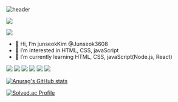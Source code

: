 
![header](https://capsule-render.vercel.app/api?type=slice&color=auto&height=300&section=header&text=Junseok-kim%20&fontSize=90)

<a href="https://lkfkimschool.tistory.com/"><img src = "https://img.shields.io/static/v1?label=Blog&message=Tistory&color=white"/></a>

<a href="#"><img src = "https://img.shields.io/static/v1?label=Email&message=myjunee3608@gmail.com&color=white"/></a>


- 👋 Hi, I’m junseokKim @Junseok3608 
- 👀 I’m interested in HTML, CSS, javaScript
- 🌱 I’m currently learning HTML, CSS, javaScript(Node.js, React)

<img src="https://img.shields.io/badge/HTML-E34F26?style=flat-square&logo=html&logoColor=white"/> <img src="https://img.shields.io/badge/CSS-1572B6?style=flat-square&logo=css&logoColor=white"/> <img src="https://img.shields.io/badge/JAVASCRIPT-F7DF1E?style=flat-square&logo=javascript&logoColor=white"/> <img src="https://img.shields.io/badge/Nodejs-339933?style=flat-square&logo=nodejs&logoColor=white"/> <img src="https://img.shields.io/badge/MongoDB-47A248?style=flat-square&logo=mongodb&logoColor=white"/> <img src="https://img.shields.io/badge/Git-F05032?style=flat-square&logo=git&logoColor=white"/>

[![Anurag's GitHub stats](https://github-readme-stats.vercel.app/api?username=junseok3608)](https://github.com/junseok3608/github-readme-stats)

[![Solved.ac Profile](http://mazassumnida.wtf/api/generate_badge?boj=myjunee3608)](https://solved.ac/myjunee3608)
